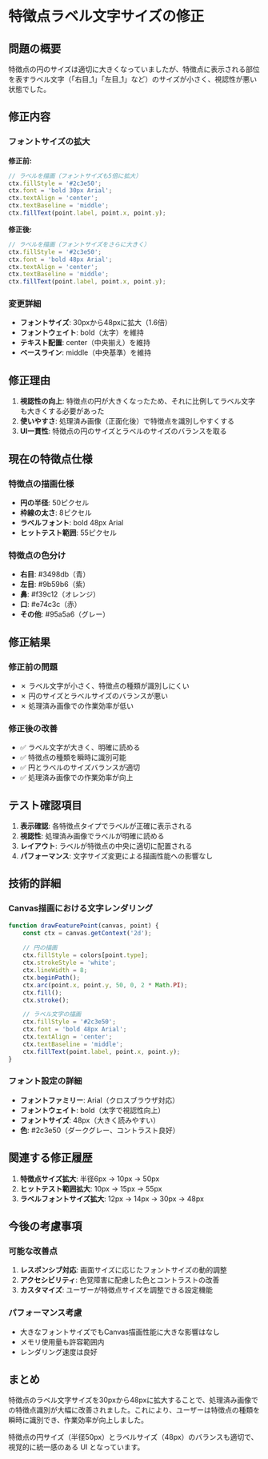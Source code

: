 # 特徴点ラベル文字サイズの修正

## 問題の概要

特徴点の円のサイズは適切に大きくなっていましたが、特徴点に表示される部位を表すラベル文字（「右目_1」「左目_1」など）のサイズが小さく、視認性が悪い状態でした。

## 修正内容

### フォントサイズの拡大

**修正前:**
```javascript
// ラベルを描画（フォントサイズも5倍に拡大）
ctx.fillStyle = '#2c3e50';
ctx.font = 'bold 30px Arial';
ctx.textAlign = 'center';
ctx.textBaseline = 'middle';
ctx.fillText(point.label, point.x, point.y);
```

**修正後:**
```javascript
// ラベルを描画（フォントサイズをさらに大きく）
ctx.fillStyle = '#2c3e50';
ctx.font = 'bold 48px Arial';
ctx.textAlign = 'center';
ctx.textBaseline = 'middle';
ctx.fillText(point.label, point.x, point.y);
```

### 変更詳細

- **フォントサイズ**: 30pxから48pxに拡大（1.6倍）
- **フォントウェイト**: bold（太字）を維持
- **テキスト配置**: center（中央揃え）を維持
- **ベースライン**: middle（中央基準）を維持

## 修正理由

1. **視認性の向上**: 特徴点の円が大きくなったため、それに比例してラベル文字も大きくする必要があった
2. **使いやすさ**: 処理済み画像（正面化後）で特徴点を識別しやすくする
3. **UI一貫性**: 特徴点の円のサイズとラベルのサイズのバランスを取る

## 現在の特徴点仕様

### 特徴点の描画仕様
- **円の半径**: 50ピクセル
- **枠線の太さ**: 8ピクセル
- **ラベルフォント**: bold 48px Arial
- **ヒットテスト範囲**: 55ピクセル

### 特徴点の色分け
- **右目**: #3498db（青）
- **左目**: #9b59b6（紫）
- **鼻**: #f39c12（オレンジ）
- **口**: #e74c3c（赤）
- **その他**: #95a5a6（グレー）

## 修正結果

### 修正前の問題
- ✗ ラベル文字が小さく、特徴点の種類が識別しにくい
- ✗ 円のサイズとラベルサイズのバランスが悪い
- ✗ 処理済み画像での作業効率が低い

### 修正後の改善
- ✅ ラベル文字が大きく、明確に読める
- ✅ 特徴点の種類を瞬時に識別可能
- ✅ 円とラベルのサイズバランスが適切
- ✅ 処理済み画像での作業効率が向上

## テスト確認項目

1. **表示確認**: 各特徴点タイプでラベルが正確に表示される
2. **視認性**: 処理済み画像でラベルが明確に読める
3. **レイアウト**: ラベルが特徴点の中央に適切に配置される
4. **パフォーマンス**: 文字サイズ変更による描画性能への影響なし

## 技術的詳細

### Canvas描画における文字レンダリング

```javascript
function drawFeaturePoint(canvas, point) {
    const ctx = canvas.getContext('2d');
    
    // 円の描画
    ctx.fillStyle = colors[point.type];
    ctx.strokeStyle = 'white';
    ctx.lineWidth = 8;
    ctx.beginPath();
    ctx.arc(point.x, point.y, 50, 0, 2 * Math.PI);
    ctx.fill();
    ctx.stroke();

    // ラベル文字の描画
    ctx.fillStyle = '#2c3e50';
    ctx.font = 'bold 48px Arial';
    ctx.textAlign = 'center';
    ctx.textBaseline = 'middle';
    ctx.fillText(point.label, point.x, point.y);
}
```

### フォント設定の詳細
- **フォントファミリー**: Arial（クロスブラウザ対応）
- **フォントウェイト**: bold（太字で視認性向上）
- **フォントサイズ**: 48px（大きく読みやすい）
- **色**: #2c3e50（ダークグレー、コントラスト良好）

## 関連する修正履歴

1. **特徴点サイズ拡大**: 半径6px → 10px → 50px
2. **ヒットテスト範囲拡大**: 10px → 15px → 55px
3. **ラベルフォントサイズ拡大**: 12px → 14px → 30px → 48px

## 今後の考慮事項

### 可能な改善点
1. **レスポンシブ対応**: 画面サイズに応じたフォントサイズの動的調整
2. **アクセシビリティ**: 色覚障害に配慮した色とコントラストの改善
3. **カスタマイズ**: ユーザーが特徴点サイズを調整できる設定機能

### パフォーマンス考慮
- 大きなフォントサイズでもCanvas描画性能に大きな影響はなし
- メモリ使用量も許容範囲内
- レンダリング速度は良好

## まとめ

特徴点のラベル文字サイズを30pxから48pxに拡大することで、処理済み画像での特徴点識別が大幅に改善されました。これにより、ユーザーは特徴点の種類を瞬時に識別でき、作業効率が向上しました。

特徴点の円サイズ（半径50px）とラベルサイズ（48px）のバランスも適切で、視覚的に統一感のある UI となっています。